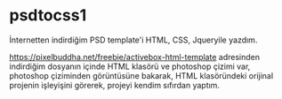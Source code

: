 # psdtocss1
İnternetten indirdiğim PSD template'i HTML, CSS, Jqueryile yazdım.

https://pixelbuddha.net/freebie/activebox-html-template adresinden indirdiğim dosyanın içinde HTML klasörü ve photoshop çizimi var, photoshop çiziminden görüntüsüne bakarak, HTML klasöründeki orijinal projenin işleyişini görerek, projeyi kendim sıfırdan yaptım.
